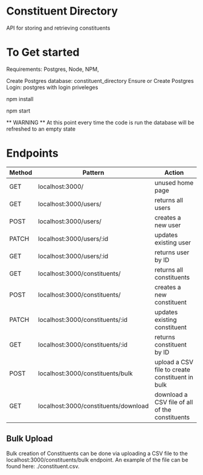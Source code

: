 # Constituent Directory
API for storing and retrieving constituents

# To Get started
Requirements: Postgres, Node, NPM, 

Create Postgres database: constituent_directory
Ensure or Create Postgres Login: postgres with login priveleges

npm install

npm start

** WARNING **
At this point every time the code is run the database will be refreshed to an empty state

# Endpoints

| Method | Pattern | Action |
| ------ | ------- | ------ |
| GET | localhost:3000/ | unused home page |
| GET | localhost:3000/users/ | returns all users |
| POST | localhost:3000/users/ | creates a new user |
| PATCH | localhost:3000/users/:id | updates existing user |
| GET | localhost:3000/users/:id | returns user by ID |
| GET | localhost:3000/constituents/ | returns all constituents |
| POST | localhost:3000/constituents/ | creates a new constituent |
| PATCH | localhost:3000/constituents/:id | updates existing constituent |
| GET | localhost:3000/constituents/:id | returns constituent by ID |
| POST | localhost:3000/constituents/bulk | upload a CSV file to create constituent in bulk |
| GET | localhost:3000/constituents/download | download a CSV file of all of the constituents |

## Bulk Upload

Bulk creation of Constituents can be done via uploading a CSV file to the localhost:3000/constituents/bulk endpoint. An example of the file can be found here: ./constituent.csv.
